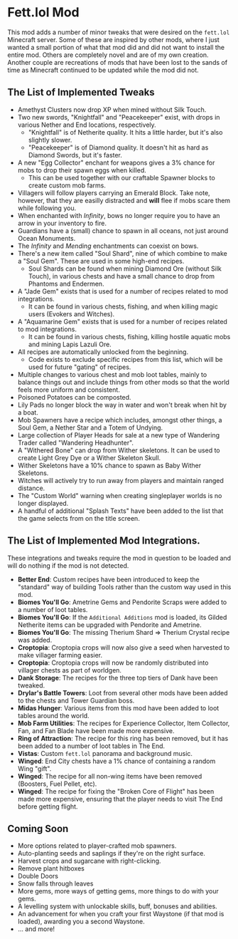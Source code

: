 # Fett.lol Mod

This mod adds a number of minor tweaks that were desired on the `fett.lol` Minecraft server. Some of these are inspired
by other mods, where I just wanted a small portion of what that mod did and did not want to install the entire mod.
Others are completely novel and are of my own creation. Another couple are recreations of mods that have been lost to
the sands of time as Minecraft continued to be updated while the mod did not.

## The List of Implemented Tweaks

- Amethyst Clusters now drop XP when mined without Silk Touch.
- Two new swords, "Knightfall" and "Peacekeeper" exist, with drops in various Nether and End locations, respectively.
  - "Knightfall" is of Netherite quality. It hits a little harder, but it's also slightly slower.
  - "Peacekeeper" is of Diamond quality. It doesn't hit as hard as Diamond Swords, but it's faster.
- A new "Egg Collector" enchant for weapons gives a 3% chance for mobs to drop their spawn eggs when killed.
  - This can be used together with our craftable Spawner blocks to create custom mob farms.
- Villagers will follow players carrying an Emerald Block. Take note, however, that they are easilly distracted and
  **will** flee if mobs scare them while following you.
- When enchanted with *Infinity*, bows no longer require you to have an arrow in your inventory to fire.
- Guardians have a (small) chance to spawn in all oceans, not just around Ocean Monuments.
- The *Infinity* and *Mending* enchantments can coexist on bows.
- There's a new item called "Soul Shard", nine of which combine to make a "Soul Gem". These are used in some high-end recipes.
  - Soul Shards can be found when mining Diamond Ore (without Silk Touch), in various chests and have a small chance
    to drop from Phantoms and Endermen.
- A "Jade Gem" exists that is used for a number of recipes related to mod integrations.
  - It can be found in various chests, fishing, and when killing magic users (Evokers and Witches).
- A "Aquamarine Gem" exists that is used for a number of recipes related to mod integrations.
  - It can be found in various chests, fishing, killing hostile aquatic mobs and mining Lapis Lazuli Ore.
- All recipes are automatically unlocked from the beginning.
  - Code exists to exclude specific recipes from this list, which will be used for future "gating" of recipes.
- Multiple changes to various chest and mob loot tables, mainly to balance things out and include things from other
  mods so that the world feels more uniform and consistent.
- Poisoned Potatoes can be composted.
- Lily Pads no longer block the way in water and won't break when hit by a boat.
- Mob Spawners have a recipe which includes, amongst other things, a Soul Gem, a Nether Star and a Totem of Undying.
- Large collection of Player Heads for sale at a new type of Wandering Trader called "Wandering Headhunter".
- A "Withered Bone" can drop from Wither skeletons. It can be used to create Light Grey Dye or a Wither Skeleton Skull.
- Wither Skeletons have a 10% chance to spawn as Baby Wither Skeletons.
- Witches will actively try to run away from players and maintain ranged distance.
- The "Custom World" warning when creating singleplayer worlds is no longer displayed.
- A handful of additional "Splash Texts" have been added to the list that the game selects from on the title screen.

## The List of Implemented Mod Integrations.

These integrations and tweaks require the mod in question to be loaded and will do nothing if the mod is not detected.

- **Better End**: Custom recipes have been introduced to keep the "standard" way of building Tools rather than the custom way used in this mod.
- **Biomes You'll Go**: Ametrine Gems and Pendorite Scraps were added to a number of loot tables.
- **Biomes You'll Go**: If the `Additional Additions` mod is loaded, its Gilded Netherite items can be upgraded with Pendorite and Ametrine.
- **Biomes You'll Go**: The missing Therium Shard => Therium Crystal recipe was added.
- **Croptopia**: Croptopia crops will now also give a seed when harvested to make villager farming easier.
- **Croptopia**: Croptopia crops will now be randomly distributed into villager chests as part of worldgen.
- **Dank Storage**: The recipes for the three top tiers of Dank have been tweaked.
- **Drylar's Battle Towers**: Loot from several other mods have been added to the chests and Tower Guardian boss.
- **Midas Hunger**: Various items from this mod have been added to loot tables around the world.
- **Mob Farm Utilities**: The recipes for Experience Collector, Item Collector, Fan, and Fan Blade have been made more expensive.
- **Ring of Attraction**: The recipe for this ring has been removed, but it has been added to a number of loot tables in The End.
- **Vistas**: Custom `fett.lol` panorama and background music.
- **Winged**: End City chests have a 1% chance of containing a random Wing "gift".
- **Winged**: The recipe for all non-wing items have been removed (Boosters, Fuel Pellet, etc).
- **Winged**: The recipe for fixing the "Broken Core of Flight" has been made more expensive, ensuring that the player needs to visit The End before getting flight.

## Coming Soon

- More options related to player-crafted mob spawners.
- Auto-planting seeds and saplings if they're on the right surface.
- Harvest crops and sugarcane with right-clicking.
- Remove plant hitboxes
- Double Doors
- Snow falls through leaves
- More gems, more ways of getting gems, more things to do with your gems.
- A levelling system with unlockable skills, buff, bonuses and abilities.
- An advancement for when you craft your first Waystone (if that mod is loaded), awarding you a second Waystone.
- ... and more!